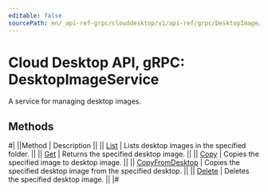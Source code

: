 ```yaml
---
editable: false
sourcePath: en/_api-ref-grpc/clouddesktop/v1/api-ref/grpc/DesktopImage/index.md
---
```


# Cloud Desktop API, gRPC: DesktopImageService

A service for managing desktop images.

## Methods

#|
||Method | Description ||
|| [List](list.md) | Lists desktop images in the specified folder. ||
|| [Get](get.md) | Returns the specified desktop image. ||
|| [Copy](copy.md) | Copies the specified image to desktop image. ||
|| [CopyFromDesktop](copyFromDesktop.md) | Copies the specified desktop image from the specified desktop. ||
|| [Delete](delete.md) | Deletes the specified desktop image. ||
|#